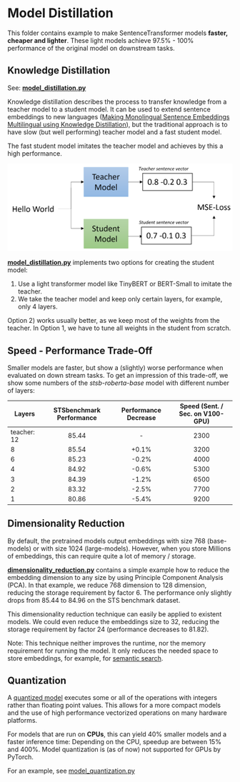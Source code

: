 # Model Distillation
This folder contains example to make SentenceTransformer models **faster, cheaper and lighter**. These light models achieve 97.5% - 100% performance of the original model on downstream tasks.

## Knowledge Distillation
See: **[model_distillation.py](model_distillation.py)**

Knowledge distillation describes the process to transfer knowledge from a  teacher model to a student model. It can be used to extend sentence embeddings to new languages ([Making Monolingual Sentence Embeddings Multilingual using Knowledge Distillation](https://arxiv.org/abs/2004.09813)), but the traditional approach is to have slow (but well performing) teacher model and a fast student model.

The fast student model imitates the teacher model and achieves by this a high performance.

![Knowledge Distillation](https://raw.githubusercontent.com/UKPLab/sentence-transformers/master/docs/img/monolingual-distillation.png)


**[model_distillation.py](model_distillation.py)** implements two options for creating the student model:
1) Use a light transformer model like TinyBERT or BERT-Small to imitate the teacher.
2) We take the teacher model and keep only certain layers, for example, only 4 layers.

Option 2) works usually better, as we keep most of the weights from the teacher. In Option 1, we have to tune all
weights in the student from scratch.

## Speed - Performance Trade-Off
Smaller models are faster, but show a (slightly) worse performance when evaluated on down stream tasks. To get an impression of this trade-off, we show some numbers of the *stsb-roberta-base* model with different number of layers:

| Layers | STSbenchmark Performance | Performance Decrease |Speed (Sent. / Sec. on V100-GPU) |
| ---- |:----:|:----:|:----:|
| teacher: 12 | 85.44 | - | 2300 |
| 8 | 85.54 | +0.1% | 3200 |
| 6 | 85.23 | -0.2% | 4000 |
| 4 | 84.92 | -0.6% | 5300 |
| 3 |  84.39 | -1.2%  |6500 |
| 2 | 83.32 | -2.5% | 7700 |
| 1 | 80.86 |  -5.4%| 9200 |


## Dimensionality Reduction
By default, the pretrained models output embeddings with size 768 (base-models) or with size 1024 (large-models). However, when you store Millions of embeddings, this can require quite a lot of memory / storage.

**[dimensionality_reduction.py](dimensionality_reduction.py)** contains a simple example how to reduce the embedding dimension to any size by using Principle Component Analysis (PCA). In that example, we reduce 768 dimension to 128 dimension, reducing the storage requirement by factor 6. The performance only slightly drops from 85.44 to 84.96 on the STS benchmark dataset.

This dimensionality reduction technique can easily be applied to existent models. We could even reduce the embeddings size to 32, reducing the storage requirement by factor 24 (performance decreases to 81.82).

Note: This technique neither improves the runtime, nor the memory requirement for running the model. It only reduces the needed space to store embeddings, for example, for [semantic search](../../applications/semantic-search/README.md).

## Quantization
A [quantized model](https://pytorch.org/docs/stable/quantization.html) executes some or all of the operations with integers rather than floating point values. This allows for a more compact models and the use of high performance vectorized operations on many hardware platforms.

For models that are run on **CPUs**, this can yield 40% smaller models and a faster inference time: Depending on the CPU, speedup are between 15% and 400%. Model quantization is (as of now) not supported for GPUs by PyTorch.

For an example, see [model_quantization.py](model_quantization.py)
